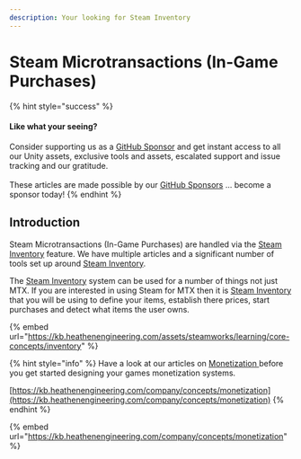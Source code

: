 ```yaml
---
description: Your looking for Steam Inventory
---
```


# Steam Microtransactions (In-Game Purchases)

{% hint style="success" %}
#### Like what your seeing?

Consider supporting us as a [GitHub Sponsor](../../../../company/concepts/become-a-sponsor.md) and get instant access to all our Unity assets, exclusive tools and assets, escalated support and issue tracking and our gratitude.\
\
These articles are made possible by our [GitHub Sponsors](https://github.com/sponsors/heathen-engineering) ... become a sponsor today!
{% endhint %}

## Introduction

Steam Microtransactions (In-Game Purchases) are handled via the [Steam Inventory](../../troubleshooting-and-how-to-guides/inventory/) feature. We have multiple articles and a significant number of tools set up around [Steam Inventory](../../troubleshooting-and-how-to-guides/inventory/).

The [Steam Inventory](../../troubleshooting-and-how-to-guides/inventory/) system can be used for a number of things not just MTX. If you are interested in using Steam for MTX then it is [Steam Inventory](../../troubleshooting-and-how-to-guides/inventory/) that you will be using to define your items, establish there prices, start purchases and detect what items the user owns.

{% embed url="https://kb.heathenengineering.com/assets/steamworks/learning/core-concepts/inventory" %}

{% hint style="info" %}
Have a look at our articles on [Monetization ](../../../../company/concepts/design/monetization/)before you get started designing your games monetization systems.&#x20;

[https://kb.heathenengineering.com/company/concepts/monetization](https://kb.heathenengineering.com/company/concepts/monetization)
{% endhint %}

{% embed url="https://kb.heathenengineering.com/company/concepts/monetization" %}

